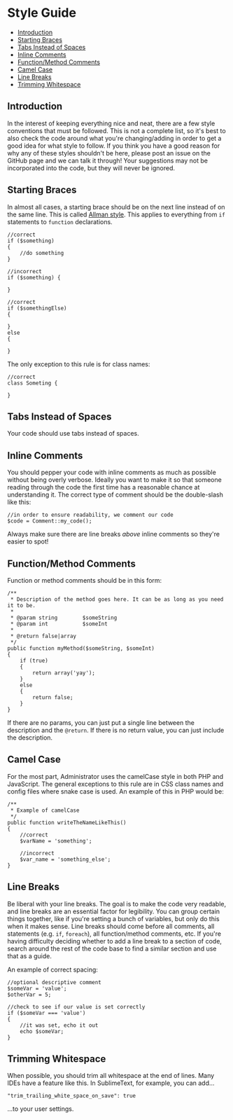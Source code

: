# Style Guide

- [Introduction](#introduction)
- [Starting Braces](#starting-braces)
- [Tabs Instead of Spaces](#tabs-instead-of-spaces)
- [Inline Comments](#inline-comments)
- [Function/Method Comments](#function-method-comments)
- [Camel Case](#camel-case)
- [Line Breaks](#line-breaks)
- [Trimming Whitespace](#trimming-whitespace)

<a name="introduction"></a>
## Introduction

In the interest of keeping everything nice and neat, there are a few style conventions that must be followed. This is not a complete list, so it's best to also check the code around what you're changing/adding in order to get a good idea for what style to follow. If you think you have a good reason for why any of these styles shouldn't be here, please post an issue on the GitHub page and we can talk it through! Your suggestions may not be incorporated into the code, but they will never be ignored.

<a name="starting-braces"></a>
## Starting Braces

In almost all cases, a starting brace should be on the next line instead of on the same line. This is called [Allman style](http://en.wikipedia.org/wiki/Indent_style#Allman_style). This applies to everything from `if` statements to `function` declarations.

	//correct
	if ($something)
	{
		//do something
	}

	//incorrect
	if ($something) {

	}

	//correct
	if ($somethingElse)
	{

	}
	else
	{

	}

The only exception to this rule is for class names:

	//correct
	class Someting {

	}

<a name="tabs-instead-of-spaces"></a>
## Tabs Instead of Spaces

Your code should use tabs instead of spaces.

<a name="inline-comments"></a>
## Inline Comments

You should pepper your code with inline comments as much as possible without being overly verbose. Ideally you want to make it so that someone reading through the code the first time has a reasonable chance at understanding it. The correct type of comment should be the double-slash like this:

	//in order to ensure readability, we comment our code
	$code = Comment::my_code();

Always make sure there are line breaks *above* inline comments so they're easier to spot!

<a name="function-method-comments"></a>
## Function/Method Comments

Function or method comments should be in this form:

	/**
	 * Description of the method goes here. It can be as long as you need it to be.
	 *
	 * @param string		$someString
	 * @param int			$someInt
	 *
	 * @return false|array
	 */
	public function myMethod($someString, $someInt)
	{
		if (true)
		{
			return array('yay');
		}
		else
		{
			return false;
		}
	}

If there are no params, you can just put a single line between the description and the `@return`. If there is no return value, you can just include the description.

<a name="camel-case"></a>
## Camel Case

For the most part, Administrator uses the camelCase style in both PHP and JavaScript. The general exceptions to this rule are in CSS class names and config files where snake case is used. An example of this in PHP would be:

	/**
	 * Example of camelCase
	 */
	public function writeTheNameLikeThis()
	{
		//correct
		$varName = 'something';

		//incorrect
		$var_name = 'something_else';
	}

<a name="line-breaks"></a>
## Line Breaks

Be liberal with your line breaks. The goal is to make the code very readable, and line breaks are an essential factor for legibility. You can group certain things together, like if you're setting a bunch of variables, but only do this when it makes sense. Line breaks should come before all comments, all statements (e.g. `if`, `foreach`), all function/method comments, etc. If you're having difficulty deciding whether to add a line break to a section of code, search around the rest of the code base to find a similar section and use that as a guide.

An example of correct spacing:

	//optional descriptive comment
	$someVar = 'value';
	$otherVar = 5;

	//check to see if our value is set correctly
	if ($someVar === 'value')
	{
		//it was set, echo it out
		echo $someVar;
	}

<a name="trimming-whitespace"></a>
## Trimming Whitespace

When possible, you should trim all whitespace at the end of lines. Many IDEs have a feature like this. In SublimeText, for example, you can add...

	"trim_trailing_white_space_on_save": true

...to your user settings.